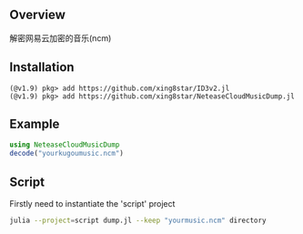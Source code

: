 ## Overview
解密网易云加密的音乐(ncm)
## Installation

```julia-repl
(@v1.9) pkg> add https://github.com/xing8star/ID3v2.jl
(@v1.9) pkg> add https://github.com/xing8star/NeteaseCloudMusicDump.jl
```

## Example
```julia
using NeteaseCloudMusicDump
decode("yourkugoumusic.ncm")
```

## Script
Firstly need to instantiate the 'script' project
```bash
julia --project=script dump.jl --keep "yourmusic.ncm" directory
```